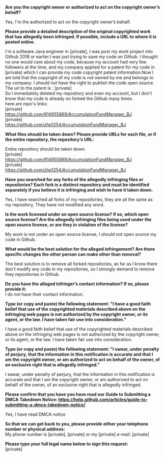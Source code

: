 **Are you the copyright owner or authorized to act on the copyright owner’s behalf?**

Yes, I'm the authorized to act on the copyright owner’s behalf.

**Please provide a detailed description of the original copyrighted work that has allegedly been infringed. If possible, include a URL to where it is posted online.**

I'm a software Java engineer in [private], I was post my work project into Github 2018 or earlier.I was just trying to save my code on Github. I thought no one would care about my code, because my account had very few followers at the time, and my company applied for a patent for my code in [private] which I can provide my code copyright patent information.Now I am told that the copyright of my code is not owned by me and belongs to my company. I should not have the right to publish the code open source.  
The url to the patent is : [private]  
So I immediately deleted my repository and even my account, but I don't know that my code is already on forked the Github many times.  
here are repo's links:  
[private]  
https://github.com/914955868/AccumulationFundManager_BJ  
[private]   
https://github.com/zhp1254/AccumulationFundManager_BJ  

**What files should be taken down? Please provide URLs for each file, or if the entire repository, the repository’s URL:**

Entire repository should be taken down.  
[private]  
https://github.com/914955868/AccumulationFundManager_BJ  
[private]  
https://github.com/zhp1254/AccumulationFundManager_BJ  

**Have you searched for any forks of the allegedly infringing files or repositories? Each fork is a distinct
repository and must be identified separately if you believe it is infringing and wish to have it taken down.**

Yes, I have searched all forks of my repositories, they are all the same as my repository, They have not modified any word.

**Is the work licensed under an open source license? If so, which open source license? Are the allegedly infringing files being used under the open source license, or are they in violation of the license?**

My work is not under an open source license, I should not open source my code in Github.

**What would be the best solution for the alleged infringement? Are there specific changes the other person can make other than removal?**

The best solution is to remove all forked repositories, as far as I know there don't modify any code in my repositories, so I strongly demand to remove they repositories in Github.

**Do you have the alleged infringer’s contact information? If so, please provide it:**  
I do not have their contact information.

**Type (or copy and paste) the following statement: "I have a good faith belief that use of the copyrighted materials described above on the infringing web pages is not authorized by the copyright owner, or its agent, or the law. I have taken fair use into consideration."**

I have a good faith belief that use of the copyrighted materials described above on the infringing web pages is not authorized by the copyright owner, or its agent, or the law. I have taken fair use into consideration.

**Type (or copy and paste) the following statement: "I swear, under penalty of perjury, that the information in this notification is accurate and that I am the copyright owner, or am authorized to act on behalf of the owner, of an exclusive right that is allegedly infringed."**

I swear, under penalty of perjury, that the information in this notification is accurate and that I am the copyright owner, or am authorized to act on behalf of the owner, of an exclusive right that is allegedly infringed.

**Please confirm that you have you have read our Guide to Submitting a DMCA Takedown Notice: https://help.github.com/articles/guide-to-submitting-a-dmca-takedown-notice/**

Yes, I have read DMCA notice

**So that we can get back to you, please provide either your telephone number or physical address:**  
My phone number is [private], [private] or my [private] e-mail: [private]

**Please type your full legal name below to sign this request:**  
[private]
